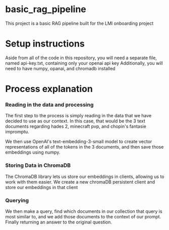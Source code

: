 # basic_rag_pipeline
This project is a basic RAG pipeline built for the LMI onboarding project

# Setup instructions
Aside from all of the code in this repository, you will need a separate file, named api-key.txt, containing only your openai api key
Additionally, you will need to have numpy, opanai, and chromadb installed 

# Process explanation

### Reading in the data and processing
The first step to the process is simply reading in the data that we have decided to use as our context.
In this case, that would be the 3 text documents regarding hades 2, minecraft pvp, and chopin's fantasie impromptu.

We then use OpenAI's text-embedding-3-small model to create vector representations of all of the tokens in the 3 documents, and then save those embeddings using numpy.

### Storing Data in ChromaDB
The ChromaDB library lets us store our embeddings in clients, allowing us to work with them easier. We create a new chromaDB persistent client and store our embeddings in that client

### Querying 

We then make a query, find which documents in our collection that query is most similar to, and we add those documents to the context of our prompt. Finally returning an answer to the original question.
